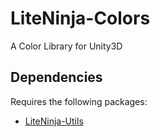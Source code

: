 # LiteNinja-Colors
A Color Library for Unity3D

## Dependencies

Requires the following packages:
- [LiteNinja-Utils](https://github.com/sponticelli/LiteNinja-Utils.git)




